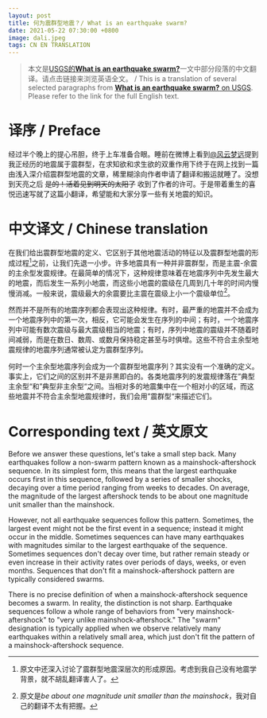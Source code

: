 ```yaml
---
layout: post
title: 何为震群型地震？/ What is an earthquake swarm?
date: 2021-05-22 07:30:00 +0800
image: dali.jpeg
tags: CN EN TRANSLATION 
---
```


> 本文是[USGS的**What is an earthquake swarm?**](https://www.usgs.gov/center-news/what-earthquake-swarm)一文中部分段落的中文翻译。请点击链接来浏览英语全文。
> / 
> This is a translation of several selected paragraphs from [**What is an earthquake swarm?** on USGS](https://www.usgs.gov/center-news/what-earthquake-swarm). Please refer to the link for the full English text.

# 译序 / Preface
经过半个晚上的提心吊胆，终于上车准备合眼。睡前在微博上看到[@风云梦远](https://www.weibo.com/u/3296569781?mod=like&is_all=1)提到我正经历的地震属于震群型，在求知欲和求生欲的双重作用下终于在网上找到一篇由浅入深介绍震群型地震的文章，稀里糊涂向作者申请了翻译和搬运就睡了。没想到天亮之后 ~~是的！活着见到明天的太阳了~~ 收到了作者的许可。于是带着重生的喜悦迅速写就了这篇小翻译，希望能和大家分享一些有关地震的知识。

# 中文译文 / Chinese translation
在我们给出震群型地震的定义、它区别于其他地震活动的特征以及震群型地震的形成过程[^1]之前，让我们先退一小步。许多地震具有一种并非震群型，而是主震-余震的主余型发震规律。在最简单的情况下，这种规律意味着在地震序列中先发生最大的地震，而后发生一系列小地震，而这些小地震的震级在几周到几十年的时间内慢慢消减。一般来说，震级最大的余震要比主震在震级上小一个震级单位[^2]。

然而并不是所有的地震序列都会表现出这种规律。有时，最严重的地震并不会成为一个地震序列中的第一次，相反，它可能会发生在序列的中间；有时，一个地震序列中可能有数次震级与最大震级相当的地震；有时，序列中地震的震级并不随着时间减弱，而是在数日、数周、或数月保持稳定甚至与时俱增。这些不符合主余型地震规律的地震序列通常被认定为震群型序列。

何时一个主余型地震序列会成为一个震群型地震序列？其实没有一个准确的定义。事实上，它们之间的区别并不是非黑即白的。各类地震序列的发震规律落在”典型主余型“和”典型非主余型“之间。当相对多的地震集中在一个相对小的区域，而这些地震并不符合主余型地震规律时，我们会用”震群型“来描述它们。

[^1]: 原文中还深入讨论了震群型地震深层次的形成原因。考虑到我自己没有地震学背景，就不胡乱翻译害人了。
[^2]: 原文是*be about one magnitude unit smaller than the mainshock*，我对自己的翻译不太有把握。

# Corresponding text / 英文原文
Before we answer these questions, let's take a small step back. Many earthquakes follow a non-swarm pattern known as a mainshock-aftershock sequence. In its simplest form, this means that the largest earthquake occurs first in this sequence, followed by a series of smaller shocks, decaying over a time period ranging from weeks to decades. On average, the magnitude of the largest aftershock tends to be about one magnitude unit smaller than the mainshock.

However, not all earthquake sequences follow this pattern. Sometimes, the largest event might not be the first event in a sequence; instead it might occur in the middle. Sometimes sequences can have many earthquakes with magnitudes similar to the largest earthquake of the sequence. Sometimes sequences don't decay over time, but rather remain steady or even increase in their activity rates over periods of days, weeks, or even months. Sequences that don't fit a mainshock-aftershock pattern are typically considered swarms.

There is no precise definition of when a mainshock-aftershock sequence becomes a swarm. In reality, the distinction is not sharp. Earthquake sequences follow a whole range of behaviors from "very mainshock-aftershock" to "very unlike mainshock-aftershock." The "swarm" designation is typically applied when we observe relatively many earthquakes within a relatively small area, which just don't fit the pattern of a mainshock-aftershock sequence.
